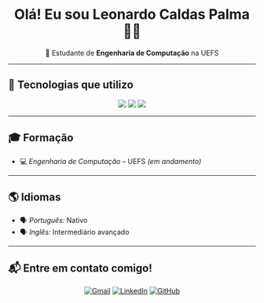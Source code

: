 <h1 align="center">Olá! Eu sou Leonardo Caldas Palma 👨‍💻</h1>

<p align="center">
  🚀 Estudante de <strong>Engenharia de Computação</strong> na UEFS<br/>
</p>

---

## 🧰 Tecnologias que utilizo

<div align="center">

<!-- Linguagens -->

<img src="https://img.shields.io/badge/Java-007396?style=flat-square&logo=java&logoColor=white"/>
<img src="https://img.shields.io/badge/Python-3776AB?style=flat-square&logo=python&logoColor=white"/>
<img src="https://img.shields.io/badge/C-A8B9CC?style=flat-square&logo=c&logoColor=black"/>
</div>

---
<!--
## 💼 Projetos em Destaque

[![Lista de Contatos](https://github-readme-stats.vercel.app/api/pin/?username=erickmjr&repo=lista_de_contatos&theme=dark)](https://github.com/erickmjr/lista_de_contatos)
[![Lumos Landing Page](https://github-readme-stats.vercel.app/api/pin/?username=erickmjr&repo=Lumos-LandingPage&theme=dark)](https://github.com/erickmjr/Lumos-LandingPage)

> Você vai encontrar por aqui *landing pages*, **interfaces interativas**, e protótipos pensados com foco em **responsividade** e *acessibilidade*!
-->

## 🎓 Formação

- 💻 *Engenharia de Computação* – UEFS *(em andamento)*

---

## 🌎 Idiomas

- 🗣️ *Português:* Nativo
- 🗣️ *Inglês:* Intermediário avançado

---

## 📬 Entre em contato comigo!

<div align="center">

[![Gmail](https://img.shields.io/badge/Gmail-leonardocaldaspalma@gmail.com-D14836?style=for-the-badge&logo=gmail&logoColor=white)](mailto:leonardocaldaspalma@gmail.com)
[![LinkedIn](https://img.shields.io/badge/LinkedIn-Leonardo%20Caldas%20Palma-0077B5?style=for-the-badge&logo=linkedin&logoColor=white)](https://br.linkedin.com/in/leonardo-caldas-palma/)
[![GitHub](https://img.shields.io/badge/GitHub-lleopalma-181717?style=for-the-badge&logo=github&logoColor=white)](https://github.com/lleopalma)

</div>
